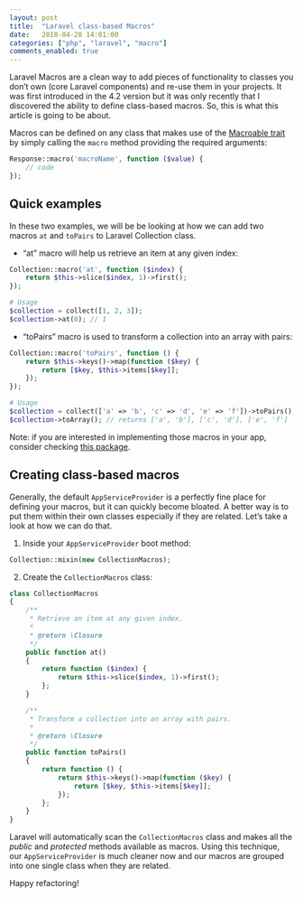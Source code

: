 ```yaml
---
layout: post
title:  "Laravel class-based Macros"
date:   2018-04-28 14:01:00
categories: ["php", "laravel", "macro"]
comments_enabled: true
---
```

Laravel Macros are a clean way to add pieces of functionality to classes you don’t own (core Laravel components) and re-use them in your projects. It was first introduced in the 4.2 version but it was only recently that I discovered  the ability to define class-based macros. So, this is what this article is going to be about.


Macros can be defined on any class that makes use of the [Macroable trait](https://github.com/laravel/framework/blob/5.6/src/Illuminate/Support/Traits/Macroable.php) by simply calling the `macro` method providing the required arguments:

```PHP
Response::macro('macroName', function ($value) {
    // code
});
```

## Quick examples
In these two examples, we will be be looking at how we can add two macros `at` and `toPairs` to Laravel Collection class.

- “at” macro will help us retrieve an item at any given index:

```PHP
Collection::macro('at', function ($index) {
    return $this->slice($index, 1)->first();
});

# Usage
$collection = collect([1, 2, 3]);
$collection->at(0); // 1
```

- “toPairs” macro is used to transform a collection into an array with pairs:

```PHP
Collection::macro('toPairs', function () {
    return $this->keys()->map(function ($key) {
        return [$key, $this->items[$key]];
    });
});

# Usage
$collection = collect(['a' => 'b', 'c' => 'd', 'e' => 'f'])->toPairs();
$collection->toArray(); // returns ['a', 'b'], ['c', 'd'], ['e', 'f']
```


Note: if you are interested in implementing those macros in your app, consider checking [this package](https://github.com/spatie/laravel-collection-macros).

## Creating class-based macros
Generally, the default `AppServiceProvider` is a perfectly fine place for defining your macros, but it can quickly become bloated. A better way is to put them within their own classes especially if they are related.
Let’s take a look at how we can do that.

1. Inside your `AppServiceProvider` boot method:

```PHP
Collection::mixin(new CollectionMacros);
```

2. Create the `CollectionMacros` class:

```PHP
class CollectionMacros
{
    /**
     * Retrieve an item at any given index.
     *
     * @return \Closure
     */
    public function at()
    {
        return function ($index) {
            return $this->slice($index, 1)->first();
        };
    }

    /**
     * Transform a collection into an array with pairs.
     *
     * @return \Closure
     */
    public function toPairs()
    {
        return function () {
            return $this->keys()->map(function ($key) {
                return [$key, $this->items[$key]];
            });
        };
    }
}
```


Laravel will automatically scan the `CollectionMacros` class and makes all the *public* and *protected* methods available as macros. Using this technique, our `AppServiceProvider` is much cleaner now and our macros are grouped into one single class when they are related.

Happy refactoring!
